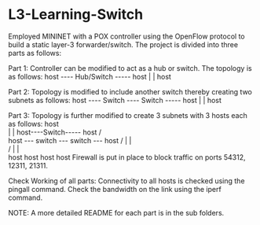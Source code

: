 # L3-Learning-Switch

Employed MININET with a POX controller using the OpenFlow protocol to build a static layer-3 forwarder/switch. The project is divided into three parts as follows:

Part 1: Controller can be modified to act as a hub or switch. The topology is as follows:
   host ----  Hub/Switch ----- host
	            	|
            		|
      	       host
               
Part 2: Topology is modified to include another switch thereby creating two subnets as follows:
   host ----  Switch ---- Switch ----- host
	            	|
            		|
      	       host
             
Part 3: Topology is further modified to create 3 subnets with 3 hosts each as follows:
                   host   
                    |
                    |
	       host----Switch----- host
	            	/      \
     host --- switch --- switch --- host
              /   |       |    \
	           /    |       |     \
	        host   host    host   host
Firewall is put in place to block traffic on ports 54312, 12311, 21311.
 
 
Check Working of all parts:
Connectivity to all hosts is checked using the pingall command.
Check the bandwidth on the link using the iperf command.

NOTE: A more detailed README for each part is in the sub folders.
